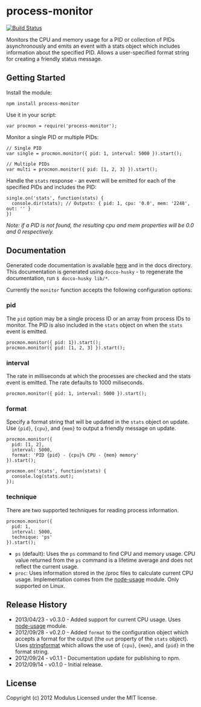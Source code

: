 # process-monitor

[![Build Status](https://secure.travis-ci.org/fiveisprime/process-monitor.png)](http://travis-ci.org/fiveisprime/process-monitor)

Monitors the CPU and memory usage for a PID or collection of PIDs asynchronously and emits an event with a stats object which includes information about the specified PID. Allows a user-specified format string for creating a friendly status message.

## Getting Started

Install the module:

    npm install process-monitor

Use it in your script:

    var procmon = require('process-monitor');

Monitor a single PID or multiple PIDs:

    // Single PID
    var single = procmon.monitor({ pid: 1, interval: 5000 }).start();

    // Multiple PIDs
    var multi = procmon.monitor({ pid: [1, 2, 3] }).start();

Handle the `stats` response - an event will be emitted for each of the specified PIDs and includes the PID:

    single.on('stats', function(stats) {
      console.dir(stats); // Outputs: { pid: 1, cpu: '0.0', mem: '2248', out: '' }
    })

_Note: if a PID is not found, the resulting cpu and mem properties will be 0.0 and 0 respectively._

## Documentation
Generated code documentation is available [here](http://eventargs.com/docs/process-monitor/) and in the docs directory. This documentation is generated using
`docco-husky` - to regenerate the documentation, run `$ docco-husky lib/*`.

Currently the `monitor` function accepts the following configuration options:

### pid

The `pid` option may be a single process ID or an array from process IDs to monitor. The PID is also included in the `stats` object on when the `stats` event is emitted.

    procmon.monitor({ pid: 1}).start();
    procmon.monitor({ pid: [1, 2, 3] }).start();

### interval

The rate in milliseconds at which the processes are checked and the stats event is emitted. The rate defaults to 1000 miliseconds.

    procmon.monitor({ pid: 1, interval: 5000 }).start();

### format

Specify a format string that will be updated in the `stats` object on update. Use `{pid}`, `{cpu}`, and `{mem}` to output a friendly message on update.

    procmon.monitor({
      pid: [1, 2],
      interval: 5000,
      format: 'PID {pid} - {cpu}% CPU - {mem} memory'
    }).start();

    procmon.on('stats', function(stats) {
      console.log(stats.out);
    });

### technique
There are two supported techniques for reading process information.

    procmon.monitor({
      pid: 1,
      interval: 5000,
      technique: 'ps'
    }).start();

* `ps` (default): Uses the `ps` command to find CPU and memory usage. CPU value returned from the `ps` command is a lifetime average and does not reflect the current usage.
* `proc`: Uses information stored in the /proc files to calculate current CPU usage. Implementation comes from the [node-usage](https://npmjs.org/package/usage) module. Only supported on Linux.

## Release History
* 2013/04/23 - v0.3.0 - Added support for current CPU usage. Uses [node-usage](https://npmjs.org/package/usage) module.
* 2012/09/28 - v0.2.0 - Added `format` to the configuration object which accepts a format for the output (the `out` property of the `stats` object). Uses [stringformat](https://npmjs.org/package/stringformat) which allows the use of `{cpu}`, `{mem}`, and `{pid}` in the format string.
* 2012/09/24 - v0.1.1 - Documentation update for publishing to npm.
* 2012/09/14 - v0.1.0 - Initial release.

## License
Copyright (c) 2012 Modulus
Licensed under the MIT license.
